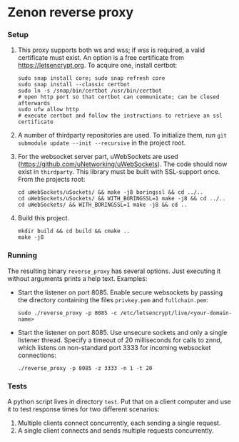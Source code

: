 # Zenon reverse proxy

### Setup
1. This proxy supports both ws and wss; if wss is required, a valid certificate must exist.
   An option is a free certificate from https://letsencrypt.org. To acquire one, install certbot:
   ```
   sudo snap install core; sudo snap refresh core
   sudo snap install --classic certbot
   sudo ln -s /snap/bin/certbot /usr/bin/certbot
   # open http port so that certbot can communicate; can be closed afterwards
   sudo ufw allow http
   # execute certbot and follow the instructions to retrieve an ssl certificate
   ```

2. A number of thirdparty repositories are used. To initialize them, run `git submodule update --init --recursive` in the project root.

3. For the websocket server part, uWebSockets are used (https://github.com/uNetworking/uWebSockets). The code should now exist in `thirdparty`.
   This library must be built with SSL-support once. From the projects root:
   ```
   cd uWebSockets/uSockets/ && make -j8 boringssl && cd ../..
   cd uWebSockets/uSockets/ && WITH_BORINGSSL=1 make -j8 && cd ../..
   cd uWebSockets/ && WITH_BORINGSSL=1 make -j8 && cd ..
   ```

4. Build this project.
   ```
   mkdir build && cd build && cmake ..
   make -j8
   ```

### Running
The resulting binary `reverse_proxy` has several options. Just executing it without arguments prints a help text.
Examples:
- Start the listener on port 8085. Enable secure websockets by passing the directory containing the files `privkey.pem` and `fullchain.pem`:
  ```
  sudo ./reverse_proxy -p 8085 -c /etc/letsencrypt/live/<your-domain-name>
  ```
- Start the listener on port 8085. Use unsecure sockets and only a single listener thread. Specify a timeout of 20 milliseconds for calls to
  znnd, which listens on non-standard port 3333 for incoming websocket connections:
  ```
  ./reverse_proxy -p 8085 -z 3333 -n 1 -t 20
  ```

### Tests
A python script lives in directory `test`. Put that on a client computer and use it to test response times for two different scenarios:
1. Multiple clients connect concurrently, each sending a single request.
2. A single client connects and sends multiple requests concurrently.

